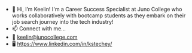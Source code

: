 - 👋 Hi, I’m Keelin! I'm a Career Success Specialist at Juno College who works collaboratively with bootcamp students as they embark on their job search journey into the tech industry!
- 📫 Connect with me...
- 📧 keelin@junocollege.com
- 🖥️ https://www.linkedin.com/in/kstechey/

<!---
Keelin-Stechey/Keelin-Stechey is a ✨ special ✨ repository because its `README.md` (this file) appears on your GitHub profile.
You can click the Preview link to take a look at your changes.
--->
